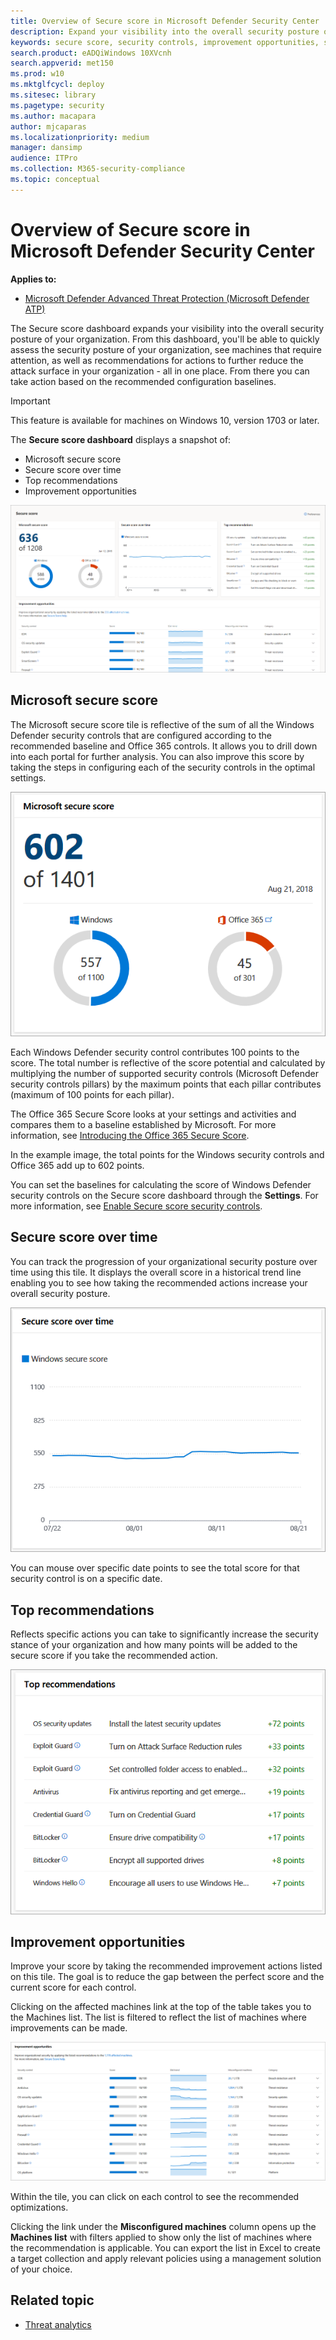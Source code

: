 ```yaml
---
title: Overview of Secure score in Microsoft Defender Security Center
description: Expand your visibility into the overall security posture of your organization
keywords: secure score, security controls, improvement opportunities, security score over time, score, posture, baseline
search.product: eADQiWindows 10XVcnh
search.appverid: met150
ms.prod: w10
ms.mktglfcycl: deploy
ms.sitesec: library
ms.pagetype: security
ms.author: macapara
author: mjcaparas
ms.localizationpriority: medium
manager: dansimp
audience: ITPro
ms.collection: M365-security-compliance 
ms.topic: conceptual
---
```


# Overview of Secure score in Microsoft Defender Security Center
**Applies to:**
- [Microsoft Defender Advanced Threat Protection (Microsoft Defender ATP)](https://go.microsoft.com/fwlink/p/?linkid=2069559)

The Secure score dashboard expands your visibility into the overall security posture of your organization. From this dashboard, you'll be able to quickly assess the security posture of your organization, see machines that require attention, as well as recommendations for actions to further reduce the attack surface in your organization - all in one place. From there you can take action based on the recommended configuration baselines.

>[!IMPORTANT]
> This feature is available for machines on Windows 10, version  1703 or later. 


The **Secure score dashboard** displays a snapshot of:
- Microsoft secure score
- Secure score over time
- Top recommendations
- Improvement opportunities


![Secure score dashboard](images/new-secure-score-dashboard.png)

## Microsoft secure score
The Microsoft secure score tile is reflective of the sum of all the Windows Defender security controls that are configured according to the recommended baseline and Office 365 controls. It allows you to drill down into each portal for further analysis. You can also improve this score by taking the steps in configuring each of the security controls in the optimal settings.

![Image of Microsoft secure score tile](images/mss.png)

Each Windows Defender security control contributes 100 points to the score. The total number is reflective of the score potential and calculated by multiplying the number of supported security controls (Microsoft Defender security controls pillars) by the maximum points that each pillar contributes (maximum of 100 points for each pillar). 

The Office 365 Secure Score looks at your settings and activities and compares them to a baseline established by Microsoft. For more information, see [Introducing the Office 365 Secure Score](https://support.office.com/article/introducing-the-office-365-secure-score-c9e7160f-2c34-4bd0-a548-5ddcc862eaef#howtoaccess).

In the example image, the total points for the Windows security controls and Office 365 add up to 602 points. 

You can set the baselines for calculating the score of Windows Defender security controls on the Secure score dashboard through the **Settings**. For more information, see [Enable Secure score security controls](enable-secure-score.md).

## Secure score over time
You can track the progression of your organizational security posture over time using this tile. It displays the overall score in a historical trend line enabling you to see how taking the recommended actions increase your overall security posture.

![Image of the security score over time tile](images/new-ssot.png)

You can mouse over specific date points to see the total score for that security control is on a specific date.


## Top recommendations
Reflects specific actions you can take to significantly increase the security stance of your organization and how many points will be added to the secure score if you take the recommended action.

![Top recommendations tile](images/top-recommendations.png)

## Improvement opportunities 
Improve your score by taking the recommended improvement actions listed on this tile. The goal is to reduce the gap between the perfect score and the current score for each control.

Clicking on the affected machines link at the top of the table takes you to the Machines list. The list is filtered to reflect the list of machines where improvements can be made. 



![Improvement opportunities](images/io.png)


Within the tile, you can click on each control to see the recommended optimizations.

Clicking the link under the **Misconfigured machines** column opens up the **Machines list** with filters applied to show only the list of machines where the recommendation is applicable. You can export the list in Excel to create a target collection and apply relevant policies using a management solution of your choice.

## Related topic
- [Threat analytics](threat-analytics.md)

